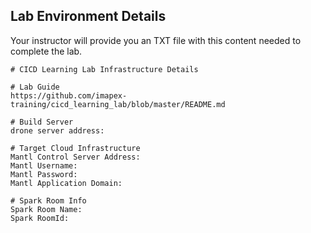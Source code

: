 
## Lab Environment Details

Your instructor will provide you an TXT file with this content needed to complete the lab.  

```
# CICD Learning Lab Infrastructure Details

# Lab Guide 
https://github.com/imapex-training/cicd_learning_lab/blob/master/README.md

# Build Server
drone server address: 

# Target Cloud Infrastructure
Mantl Control Server Address: 
Mantl Username: 
Mantl Password: 
Mantl Application Domain: 

# Spark Room Info
Spark Room Name: 
Spark RoomId: 
```

